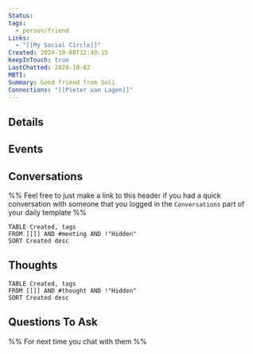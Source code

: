 ```yaml
---
Status: 
tags:
  - person/friend
Links:
  - "[[My Social Circle]]"
Created: 2024-10-08T12:40:15
KeepInTouch: true
LastChatted: 2024-10-02
MBTI: 
Summary: Good friend from Soli
Connections: "[[Pieter van Lagen]]"
---
```

## Details
## Events
## Conversations
%% Feel free to just make a link to this header if you had a quick conversation with someone that you logged in the `Conversations` part of your daily template %%
```dataview
TABLE Created, tags
FROM [[]] AND #meeting AND !"Hidden"
SORT Created desc
```
## Thoughts
```dataview
TABLE Created, tags
FROM [[]] AND #thought AND !"Hidden"
SORT Created desc
```
## Questions To Ask
%% For next time you chat with them %%